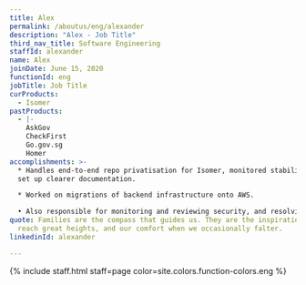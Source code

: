 ```yaml
---
title: Alex
permalink: /aboutus/eng/alexander
description: "Alex - Job Title"
third_nav_title: Software Engineering
staffId: alexander
name: Alex
joinDate: June 15, 2020
functionId: eng
jobTitle: Job Title
curProducts:
  - Isomer
pastProducts:
  - |-
    AskGov
    CheckFirst
    Go.gov.sg
    Homer
accomplishments: >-
  * Handles end-to-end repo privatisation for Isomer, monitored stability, and
  set up clearer documentation.

  * Worked on migrations of backend infrastructure onto AWS. 

  • Also responsible for monitoring and reviewing security, and resolving vulnerabilities
quote: Families are the compass that guides us. They are the inspiration to
  reach great heights, and our comfort when we occasionally falter.
linkedinId: alexander

---
```


{% include staff.html staff=page color=site.colors.function-colors.eng %}
